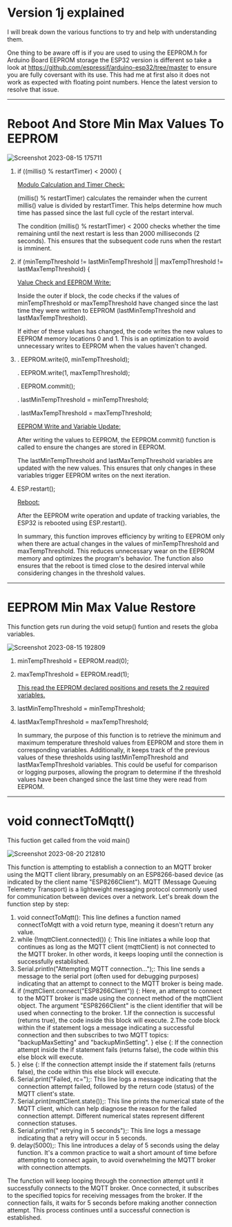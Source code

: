 # Version 1j explained

I will break down the various functions to try and help with understanding them.

One thing to be aware off is if you are used to using the EEPROM.h for Arduino Board EEPROM storage the ESP32 version is different so take a look at https://github.com/espressif/arduino-esp32/tree/master to ensure you are fully coversant with its use. This had me at first also it does not work as expected with floating point numbers. Hence the latest version to resolve that issue.

----

# Reboot And Store Min Max Values To EEPROM

![Screenshot 2023-08-15 175711](https://github.com/johnmholmes/Aquarium_Monitor_V2/assets/60571002/1f83eca9-e75a-49c1-bc99-899fb3d0a70a)

1. if ((millis() % restartTimer) < 2000) {

   <ins> Modulo Calculation and Timer Check:</ins>

   (millis() % restartTimer) calculates the remainder when the current millis() value is divided by restartTimer. This helps determine how much time has passed since the last full cycle of the restart interval.

   The condition (millis() % restartTimer) < 2000 checks whether the time remaining until the next restart is less than 2000 milliseconds (2 seconds). This ensures that the subsequent code runs when the restart is imminent.

2. if (minTempThreshold != lastMinTempThreshold || maxTempThreshold != lastMaxTempThreshold) {  

    <ins>Value Check and EEPROM Write:</ins>

    Inside the outer if block, the code checks if the values of minTempThreshold or maxTempThreshold have changed since the last time they were written to EEPROM (lastMinTempThreshold and lastMaxTempThreshold).

    If either of these values has changed, the code writes the new values to EEPROM memory locations 0 and 1. This is an optimization to avoid unnecessary writes to EEPROM when the values haven't changed.  

3. . EEPROM.write(0, minTempThreshold);
 
   . EEPROM.write(1, maxTempThreshold);
 
   . EEPROM.commit();
 
   . lastMinTempThreshold = minTempThreshold;
 
   . lastMaxTempThreshold = maxTempThreshold;

    <ins>EEPROM Write and Variable Update:</ins>

    After writing the values to EEPROM, the EEPROM.commit() function is called to ensure the changes are stored in EEPROM.
  
    The lastMinTempThreshold and lastMaxTempThreshold variables are updated with the new values. This ensures that only changes in these variables trigger EEPROM writes on the next iteration.

 4. ESP.restart();
   
    <ins>Reboot:</ins>

    After the EEPROM write operation and update of tracking variables, the ESP32 is rebooted using ESP.restart().


    In summary, this function improves efficiency by writing to EEPROM only when there are actual changes in the values of minTempThreshold and maxTempThreshold. This reduces unnecessary wear on the EEPROM 
memory and optimizes the program's behavior. The function also ensures that the reboot is timed close to the desired interval while considering changes in the threshold values.

----

# EEPROM Min Max Value Restore

This function gets run during the void setup() funtion and resets the globa variables.

![Screenshot 2023-08-15 192809](https://github.com/johnmholmes/Aquarium_Monitor_V2/assets/60571002/42a27b74-3b4d-456c-808e-0ba182ce0a63)

1. minTempThreshold = EEPROM.read(0);
2. maxTempThreshold = EEPROM.read(1);

   <ins> This read the EEPROM declared positions and resets the 2 required variables. </ins>

2. lastMinTempThreshold = minTempThreshold;
3. lastMaxTempThreshold = maxTempThreshold;   

   In summary, the purpose of this function is to retrieve the minimum and maximum temperature threshold values from EEPROM and store them in corresponding variables. Additionally, it keeps track of the previous values of these thresholds using lastMinTempThreshold and lastMaxTempThreshold variables. This could be useful for comparison or logging purposes, allowing the program to determine if the threshold values have been changed since the last time they were read from EEPROM.
----

# void connectToMqtt() 
This fuction get called from the void main()

![Screenshot 2023-08-20 212810](https://github.com/johnmholmes/Aquarium_Monitor_V2/assets/60571002/80cb28ff-a069-49a0-b9ed-95d0a7afa114)

This function is attempting to establish a connection to an MQTT broker using the MQTT client library, presumably on an ESP8266-based device (as indicated by the client name "ESP8266Client"). MQTT (Message Queuing Telemetry Transport) is a lightweight messaging protocol commonly used for communication between devices over a network. Let's break down the function step by step:

1. void connectToMqtt(): This line defines a function named connectToMqtt with a void return type, meaning it doesn't return any value.
2. while (!mqttClient.connected()) {: This line initiates a while loop that continues as long as the MQTT client (mqttClient) is not connected to the MQTT broker. In other words, it keeps looping until the connection is successfully established.
3. Serial.println("Attempting MQTT connection...");: This line sends a message to the serial port (often used for debugging purposes) indicating that an attempt to connect to the MQTT broker is being made.
4. if (mqttClient.connect("ESP8266Client")) {: Here, an attempt to connect to the MQTT broker is made using the connect method of the mqttClient object. The argument "ESP8266Client" is the client identifier that will be used when connecting to the broker.
   1.If the connection is successful (returns true), the code inside this block will execute.
   2.The code block within the if statement logs a message indicating a successful connection and then subscribes to two MQTT topics: "backupMaxSetting" and "backupMinSetting".
   } else {: If the connection attempt inside the if statement fails (returns false), the code within this else block will execute.
5. } else {: If the connection attempt inside the if statement fails (returns false), the code within this else block will execute.
6. Serial.print("Failed, rc=");: This line logs a message indicating that the connection attempt failed, followed by the return code (status) of the MQTT client's state.
7. Serial.print(mqttClient.state());: This line prints the numerical state of the MQTT client, which can help diagnose the reason for the failed connection attempt. Different numerical states represent different connection statuses.
8. Serial.println(" retrying in 5 seconds");: This line logs a message indicating that a retry will occur in 5 seconds.
9. delay(5000);: This line introduces a delay of 5 seconds using the delay function. It's a common practice to wait a short amount of time before attempting to connect again, to avoid overwhelming the MQTT broker with connection attempts.

The function will keep looping through the connection attempt until it successfully connects to the MQTT broker. Once connected, it subscribes to the specified topics for receiving messages from the broker. If the connection fails, it waits for 5 seconds before making another connection attempt. This process continues until a successful connection is established.






































